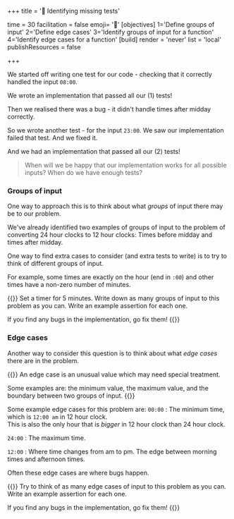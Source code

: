 +++
title = '🔬 Identifying missing tests'

time = 30
facilitation = false
emoji= '🔬'
[objectives]
1='Define groups of input'
2='Define edge cases'
3='Identify groups of input for a function'
4='Identify edge cases for a function'
[build]
  render = 'never'
  list = 'local'
  publishResources = false

+++

We started off writing one test for our code - checking that it correctly handled the input `08:00`.

We wrote an implementation that passed all our (1) tests!

Then we realised there was a bug - it didn't handle times after midday correctly.

So we wrote another test - for the input `23:00`. We saw our implementation failed that test. And we fixed it.

And we had an implementation that passed all our (2) tests!

> When will we be happy that our implementation works for all possible inputs? When do we have enough tests?

### Groups of input

One way to approach this is to think about what _groups_ of input there may be to our problem.

We've already identified two examples of groups of input to the problem of converting 24 hour clocks to 12 hour clocks: Times before midday and times after midday.

One way to find extra cases to consider (and extra tests to write) is to try to think of different groups of input.

For example, some times are exactly on the hour (end in `:00`) and other times have a non-zero number of minutes.

{{<note type="exercise">}}
Set a timer for 5 minutes. Write down as many groups of input to this problem as you can. Write an example assertion for each one.

If you find any bugs in the implementation, go fix them!
{{</note>}}

### Edge cases

Another way to consider this question is to think about what _edge cases_ there are in the problem.

{{<note type="definition" title="Definition: edge case">}}
An edge case is an unusual value which may need special treatment.

Some examples are: the minimum value, the maximum value, and the boundary between two groups of input.
{{</note>}}

Some example edge cases for this problem are:
`00:00`
: The minimum time, which is `12:00 am` in 12 hour clock.  
  This is also the only hour that is _bigger_ in 12 hour clock than 24 hour clock.

`24:00`
: The maximum time.

`12:00`
: Where time changes from am to pm. The edge between morning times and afternoon times.

Often these edge cases are where bugs happen.

{{<note type="exercise">}}
Try to think of as many edge cases of input to this problem as you can. Write an example assertion for each one.

If you find any bugs in the implementation, go fix them!
{{</note>}}
